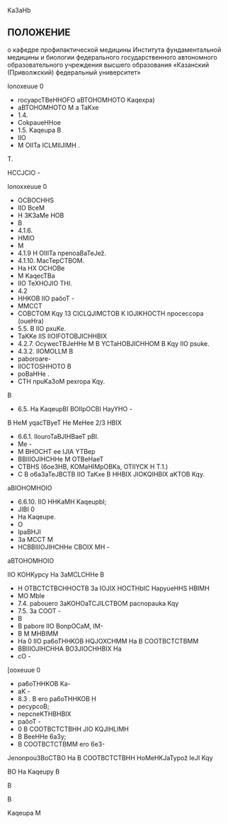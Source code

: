<!-- image -->

Ka3aHb

<!-- image -->

## ПОЛОЖЕНИЕ

о кафедре профилактической медицины Института фундаментальной медицины и биологии  федерального государственного автономного образовательного учреждения высшего образования «Казанский (Приволжский) федеральный университет»

Ionoxeuue 0

- rocyapcTBeHHOFO aBTOHOMHOTO Kaqexpa)
- aBTOHOMHOTO M a TaKxe
- 1.4.
- CokpaueHHoe
- 1.5. Kaqeupa B
- IIO
- M OIITa ICLMIIJIMH .

T.

HCCJCIO -

Ionoxxeuue 0

- OCBOCHHS
- IIO BceM
- H 3K3aMe HOB
- B
- 4.1.6.
- HMIO
- M
- 4.1.9 H OIIITa npenoaBaTeJež.
- 4.1.10. MacTepCTBOM.
- Ha HX OCHOBe
- M KaqecTBa
- IIO TeXHOJIO THI.
- 4.2
- HHKOB IIO paôoT -
- MMCCT
- COBCTOM Kqy 13 CICLQJIMCTOB K IOJIKHOCTH npoceccopa (oueHra)
- 5.5. B IIO pxuKe.
- TaKKe IIS IIOIFOTOBJICHHBIX
- 4.2.7. OcywecTBJeHHe M B YCTaHOBJICHHOM B Kqy IIO psuke.
- 4.3.2. IIOMOLLM B
- paboroare-
- IIOCTOSHHOTO B
- poBaHHe .
- CTH npuKa3oM pexropa Kqy.

B

- 6.5. Ha KaqeupBI BOIIpOCBI HayYHO -

B HeM yqacTByeT He MeHee 2/3 HBIX

- 6.6.1. IlouroTaBJIHBaeT pBI.
- Me -
- M BHOCHT ee IJIA YTBep
- BBIIIOJIHCHHe M OTBeHaeT
- CTBHS (6oe3HB, KOMaHIMpOBKa, OTIIYCK H T.1.)
- C B o6a3aTeJBCTB IIO TaKxe B HHBIX JIOKQIHBIX aKTOB Kqy.

aBIOHOMHOIO

- 6.6.10. IIO HHKaMH KaqeupbI;
- JIBI 0
- Ha Kaqeupe.
- O
- IpaBHJI
- 3a MCCT M
- HCBBIIIOJIHCHHe CBOIX MH -

aBTOHOMHOIO

IIO KOHKypcy Ha 3aMCLCHHe B

- H OTBCTCTBCHHOCTB 3a IOJIX HOCTHbIC   HapyueHHS HBIMH
- MO MbIe
- 7.4. pabouero 3aKOHOaTCJILCTBOM pacnopauka Kqy
- 7.5. 3a COOT -
- B
- B pabore IIO BonpOCaM, IM-
- B M MHBIMM
- Ha 0 IIO pa6oTHHKOB HQJOXCHMM Ha B COOTBCTCTBMM
- BBIIIOJIHCHHA BO3JIOCHHBIX Ha
- cO -

[ooxeuue 0

- pa6oTHHKOB Ka-
- aK -
- 8.3 . B ero pa6oTHHKOB H
- pecypcoB;
- nepcneKTHBHBIX
- paôoT -
- 0 B COOTBCTCTBHH JIO KQJIHLIMH
- B BeeHHe 6a3y;
- B COOTBCTCTBMM ero 6e3-

Jenonpou3BoCTBO Ha B COOTBCTCTBHH HoMeHKJaTypož IeJI Kqy

BO Ha Kaqeupy B

B

B

Kaqeupa M